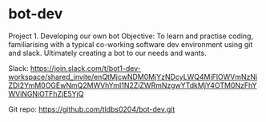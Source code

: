 # bot-dev

Project 1. Developing our own bot
Objective: To learn and practise coding, familiarising with a typical co-working software dev environment using git and slack. Ultimately creating a bot to our needs and wants.

Slack:
 https://join.slack.com/t/bot1-dev-workspace/shared_invite/enQtMjcwNDM0MjYzNDcyLWQ4MjFlOWVmNzNiZDI2YmM0OGEwNmQ2MWVhYmI1N2ZiZWRmNzgwYTdkMjY4OTM0NzFhYWViNGNiOTFhZjE5YjQ

Git repo: 
https://github.com/tldbs0204/bot-dev.git

